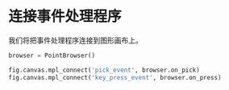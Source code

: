 # 连接事件处理程序

我们将把事件处理程序连接到图形画布上。

```python
browser = PointBrowser()

fig.canvas.mpl_connect('pick_event', browser.on_pick)
fig.canvas.mpl_connect('key_press_event', browser.on_press)
```
